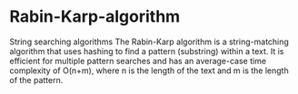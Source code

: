 # Rabin-Karp-algorithm
String searching algorithms
The Rabin-Karp algorithm is a string-matching algorithm that uses hashing to find a pattern (substring) within a text. It is efficient for multiple pattern searches and has an average-case time complexity of O(n+m), where n is the length of the text and m is the length of the pattern.
